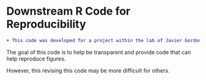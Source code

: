 # Downstream R Code for Reproducibility

```diff
+ This code was developed for a project within the lab of Javier Gordon Ogembo.
```

The goal of this code is to help be transparent and provide code that can help reproduce figures.

However, this revising this code may be more difficult for others.

